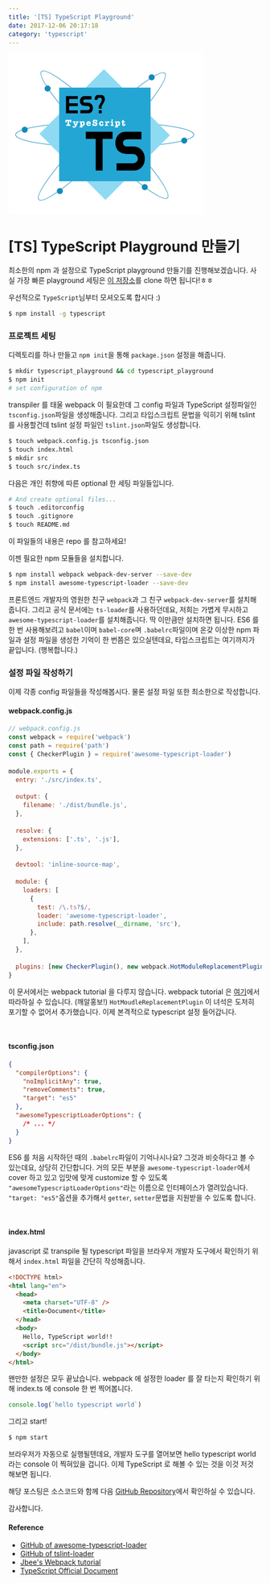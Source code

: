 ```yaml
---
title: '[TS] TypeScript Playground'
date: 2017-12-06 20:17:18
category: 'typescript'
---
```


![](./typescript.png)

# [TS] TypeScript Playground 만들기

최소한의 npm 과 설정으로 TypeScript playground 만들기를 진행해보겠습니다. 사실 가장 빠른 playground 세팅은 [이 저장소](https://github.com/JaeYeopHan/typescript_playground)를 clone 하면 됩니다!ㅎㅎ

우선적으로 `TypeScript`님부터 모셔오도록 합시다 :)

```bash
$ npm install -g typescript
```

### 프로젝트 세팅

디렉토리를 하나 만들고 `npm init`을 통해 `package.json` 설정을 해줍니다.

```bash
$ mkdir typescript_playground && cd typescript_playground
$ npm init
# set configuration of npm
```

transpiler 를 태울 webpack 이 필요한데 그 config 파일과 TypeScript 설정파일인 `tsconfig.json`파일을 생성해줍니다. 그리고 타입스크립트 문법을 익히기 위해 tslint 를 사용할건데 tslint 설정 파일인 `tslint.json`파일도 생성합니다.

```bash
$ touch webpack.config.js tsconfig.json
$ touch index.html
$ mkdir src
$ touch src/index.ts
```

다음은 개인 취향에 따른 optional 한 세팅 파일들입니다.

```bash
# And create optional files...
$ touch .editorconfig
$ touch .gitignore
$ touch README.md
```

이 파일들의 내용은 repo 를 참고하세요!

이젠 필요한 npm 모듈들을 설치합니다.

```bash
$ npm install webpack webpack-dev-server --save-dev
$ npm install awesome-typescript-loader --save-dev
```

프론트엔드 개발자의 영원한 친구 `webpack`과 그 친구 `webpack-dev-server`를 설치해줍니다. 그리고 공식 문서에는 `ts-loader`를 사용하던데요, 저희는 가볍게 무시하고 `awesome-typescript-loader`를 설치해줍니다. 딱 이만큼만 설치하면 됩니다. ES6 를 한 번 사용해보려고 `babel`이며 `babel-core`며 `.babelrc`파일이며 온갖 이상한 npm 파일과 설정 파일을 생성한 기억이 한 번쯤은 있으실텐데요, 타입스크립트는 여기까지가 끝입니다. (행복합니다.)

### 설정 파일 작성하기

이제 각종 config 파일들을 작성해봅시다. 물론 설정 파일 또한 최소한으로 작성합니다.

#### webpack.config.js

```js
// webpack.config.js
const webpack = require('webpack')
const path = require('path')
const { CheckerPlugin } = require('awesome-typescript-loader')

module.exports = {
  entry: './src/index.ts',

  output: {
    filename: './dist/bundle.js',
  },

  resolve: {
    extensions: ['.ts', '.js'],
  },

  devtool: 'inline-source-map',

  module: {
    loaders: [
      {
        test: /\.ts?$/,
        loader: 'awesome-typescript-loader',
        include: path.resolve(__dirname, 'src'),
      },
    ],
  },

  plugins: [new CheckerPlugin(), new webpack.HotModuleReplacementPlugin()],
}
```

이 문서에서는 webpack tutorial 을 다루지 않습니다. webpack tutorial 은 [여기](https://github.com/JaeYeopHan/webpack2_tutorial)에서 따라하실 수 있습니다. (깨알홍보!) `HotMoudleReplacementPlugin` 이 녀석은 도저히 포기할 수 없어서 추가했습니다. 이제 본격적으로 typescript 설정 들어갑니다.

</br>

#### tsconfig.json

```json
{
  "compilerOptions": {
    "noImplicitAny": true,
    "removeComments": true,
    "target": "es5"
  },
  "awesomeTypescriptLoaderOptions": {
    /* ... */
  }
}
```

ES6 를 처음 시작하던 때의 `.babelrc`파일이 기억나시나요? 그것과 비슷하다고 볼 수 있는데요, 상당히 간단합니다. 거의 모든 부분을 `awesome-typescript-loader`에서 cover 하고 있고 입맛에 맞게 customize 할 수 있도록 `"awesomeTypescriptLoaderOptions"`라는 이름으로 인터페이스가 열려있습니다. `"target: "es5"`옵션을 추가해서 `getter`, `setter`문법을 지원받을 수 있도록 합니다.

</br>

#### index.html

javascript 로 transpile 될 typescript 파일을 브라우저 개발자 도구에서 확인하기 위해서 `index.html` 파일을 간단히 작성해줍니다.

```html
<!DOCTYPE html>
<html lang="en">
  <head>
    <meta charset="UTF-8" />
    <title>Document</title>
  </head>
  <body>
    Hello, TypeScript world!!
    <script src="/dist/bundle.js"></script>
  </body>
</html>
```

왠만한 설정은 모두 끝났습니다. webpack 에 설정한 loader 를 잘 타는지 확인하기 위해 index.ts 에 console 한 번 찍어봅니다.

```ts
console.log(`hello typescript world`)
```

그리고 start!

```bash
$ npm start
```

브라우저가 자동으로 실행될텐데요, 개발자 도구를 열어보면 hello typescript world 라는 console 이 찍혀있을 겁니다. 이제 TypeScript 로 해볼 수 있는 것을 이것 저것 해보면 됩니다.

해당 포스팅은 소스코드와 함께 다음 [GitHub Repository](https://github.com/JaeYeopHan/typescript_playground)에서 확인하실 수 있습니다.

감사합니다.

#### Reference

- [GitHub of awesome-typescript-loader](https://github.com/s-panferov/awesome-typescript-loader)
- [GitHub of tslint-loader](https://github.com/wbuchwalter/tslint-loader)
- [Jbee's Webpack tutorial](https://github.com/JaeYeopHan/webpack2_tutorial)
- [TypeScript Official Document](https://www.typescriptlang.org/docs/handbook/basic-types.html)
